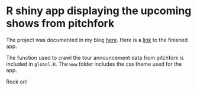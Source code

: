 R shiny app displaying the upcoming shows from pitchfork
=========

The project was documented in my blog [here](http://www.runzemc.com/2014/07/no-more-finding-out-about-a-concert-too-late.html). Here is a [link](https://runzemc.shinyapps.io/pitchfork/) to the finished app.

The function used to crawl the tour announcement data from pitchfork is included in `global.R`. The `www` folder includes the css theme used for the app.

Rock on!
